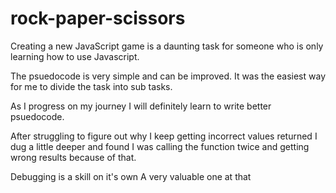 # rock-paper-scissors
Creating a new JavaScript game is a daunting task for someone 
who is only learning how to use Javascript.

The psuedocode is very simple and can be improved. It was the easiest way
for me to divide the task into sub tasks.

As I progress on my journey I will definitely learn to write better psuedocode.

After struggling to figure out why I keep getting incorrect values returned
I dug a little deeper and found I was calling the function twice and getting
wrong results because of that.

Debugging is a skill on it's own
A very valuable one at that